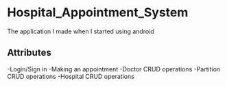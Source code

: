 # Hospital_Appointment_System
The application I made when I started using android

## Attributes
-Login/Sign in
-Making an appointment
-Doctor CRUD operations
-Partition CRUD operations
-Hospital CRUD operations

